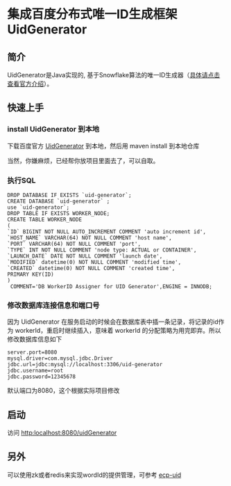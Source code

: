 # 集成百度分布式唯一ID生成框架UidGenerator

## 简介

UidGenerator是Java实现的, 基于Snowflake算法的唯一ID生成器（[具体请点击查看官方介绍][1]）。

## 快速上手

### install UidGenerator 到本地

下载百度官方 [UidGenerator][2] 到本地，然后用 maven install 到本地仓库

当然，你嫌麻烦，已经帮你放项目里面去了，可以自取。

### 执行SQL
```
DROP DATABASE IF EXISTS `uid-generator`;
CREATE DATABASE `uid-generator` ;
use `uid-generator`;
DROP TABLE IF EXISTS WORKER_NODE;
CREATE TABLE WORKER_NODE
(
`ID` BIGINT NOT NULL AUTO_INCREMENT COMMENT 'auto increment id',
`HOST_NAME` VARCHAR(64) NOT NULL COMMENT 'host name',
`PORT` VARCHAR(64) NOT NULL COMMENT 'port',
`TYPE` INT NOT NULL COMMENT 'node type: ACTUAL or CONTAINER',
`LAUNCH_DATE` DATE NOT NULL COMMENT 'launch date',
`MODIFIED` datetime(0) NOT NULL COMMENT 'modified time',
`CREATED` datetime(0) NOT NULL COMMENT 'created time',
PRIMARY KEY(ID)
)
 COMMENT='DB WorkerID Assigner for UID Generator',ENGINE = INNODB;
```

### 修改数据库连接信息和端口号

因为 UidGenerator 在服务启动的时候会在数据库表中插一条记录，将记录的id作为 workerId，重启时继续插入，意味着 workerId 的分配策略为用完即弃。所以修改数据库信息如下

```
server.port=8080
mysql.driver=com.mysql.jdbc.Driver
jdbc.url=jdbc:mysql://localhost:3306/uid-generator
jdbc.username=root
jdbc.password=12345678
```

默认端口为8080，这个根据实际项目修改

## 启动

访问 [http:localhost:8080/uidGenerator][3]

## 另外
可以使用zk或者redis来实现wordId的提供管理，可参考 [ecp-uid][4]

  [1]: https://github.com/baidu/uid-generator/blob/master/README.zh_cn.md
  [2]: https://github.com/baidu/uid-generator/blob/master/README.zh_cn.md
  [3]: http://localhost:8080/uidGenerator
  [4]: https://github.com/linhuaichuan/ecp-uid